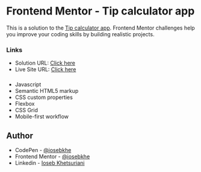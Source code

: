 # Frontend Mentor - Tip calculator app

This is a solution to the [Tip calculator app](https://www.frontendmentor.io/challenges/tip-calculator-app-ugJNGbJUX). Frontend Mentor challenges help you improve your coding skills by building realistic projects.

### Links

- Solution URL: [Click here](https://www.frontendmentor.io/challenges/tip-calculator-app-ugJNGbJUX/hub/tip-calculator-with-htmlcssjs-PZMG0xQdCf)
- Live Site URL: [Click here](https://iosebkhe.github.io/tipCalcApp/)

###
- Javascript
- Semantic HTML5 markup
- CSS custom properties
- Flexbox
- CSS Grid
- Mobile-first workflow

## Author

- CodePen - [@iosebkhe](https://codepen.io/iosebkhe)
- Frontend Mentor - [@iosebkhe](https://www.frontendmentor.io/profile/yourusername)
- Linkedin - [Ioseb Khetsuriani](https://www.linkedin.com/in/ioseb-khetsuriani-1831801b5/)

